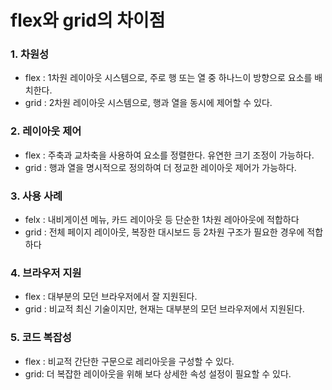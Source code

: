 # flex와 grid의 차이점

### 1. 차원성

-   flex : 1차원 레이아웃 시스템으로, 주로 행 또는 열 중 하나느이 방향으로 요소를 배치한다.
-   grid : 2차원 레이아웃 시스템으로, 행과 열을 동시에 제어할 수 있다.

### 2. 레이아웃 제어

-   flex : 주축과 교차축을 사용하여 요소를 정렬한다. 유연한 크기 조정이 가능하다.
-   grid : 행과 열을 명시적으로 정의하여 더 정교한 레이아웃 제어가 가능하다.

### 3. 사용 사례

-   felx : 내비게이션 메뉴, 카드 레이아웃 등 단순한 1차원 레아아웃에 적합하다
-   grid : 전체 페이지 레이아웃, 복장한 대시보드 등 2차원 구조가 필요한 경우에 적합하다

### 4. 브라우저 지원

-   flex : 대부분의 모던 브라우저에서 잘 지원된다.
-   grid : 비교적 최신 기술이지만, 현재는 대부분의 모던 브라우저에서 지원된다.

### 5. 코드 복잡성

-   flex : 비교적 간단한 구문으로 레리아웃을 구성할 수 있다.
-   grid: 더 복잡한 레이아웃을 위해 보다 상세한 속성 설정이 필요할 수 있다.
